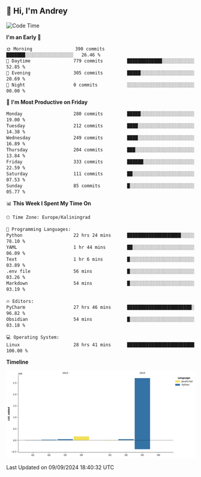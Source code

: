## 👋 Hi, I'm Andrey

<!--START_SECTION:waka-->
![Code Time](http://img.shields.io/badge/Code%20Time-419%20hrs%2043%20mins-blue)

**I'm an Early 🐤** 

```text
🌞 Morning                390 commits         ███████░░░░░░░░░░░░░░░░░░   26.46 % 
🌆 Daytime                779 commits         █████████████░░░░░░░░░░░░   52.85 % 
🌃 Evening                305 commits         █████░░░░░░░░░░░░░░░░░░░░   20.69 % 
🌙 Night                  0 commits           ░░░░░░░░░░░░░░░░░░░░░░░░░   00.00 % 
```
📅 **I'm Most Productive on Friday** 

```text
Monday                   280 commits         █████░░░░░░░░░░░░░░░░░░░░   19.00 % 
Tuesday                  212 commits         ████░░░░░░░░░░░░░░░░░░░░░   14.38 % 
Wednesday                249 commits         ████░░░░░░░░░░░░░░░░░░░░░   16.89 % 
Thursday                 204 commits         ███░░░░░░░░░░░░░░░░░░░░░░   13.84 % 
Friday                   333 commits         ██████░░░░░░░░░░░░░░░░░░░   22.59 % 
Saturday                 111 commits         ██░░░░░░░░░░░░░░░░░░░░░░░   07.53 % 
Sunday                   85 commits          █░░░░░░░░░░░░░░░░░░░░░░░░   05.77 % 
```


📊 **This Week I Spent My Time On** 

```text
🕑︎ Time Zone: Europe/Kaliningrad

💬 Programming Languages: 
Python                   22 hrs 24 mins      ████████████████████░░░░░   78.10 % 
YAML                     1 hr 44 mins        ██░░░░░░░░░░░░░░░░░░░░░░░   06.09 % 
Text                     1 hr 6 mins         █░░░░░░░░░░░░░░░░░░░░░░░░   03.89 % 
.env file                56 mins             █░░░░░░░░░░░░░░░░░░░░░░░░   03.26 % 
Markdown                 54 mins             █░░░░░░░░░░░░░░░░░░░░░░░░   03.19 % 

🔥 Editors: 
PyCharm                  27 hrs 46 mins      ████████████████████████░   96.82 % 
Obsidian                 54 mins             █░░░░░░░░░░░░░░░░░░░░░░░░   03.18 % 

💻 Operating System: 
Linux                    28 hrs 41 mins      █████████████████████████   100.00 % 
```

**Timeline**

![Lines of Code chart](https://raw.githubusercontent.com/Mist3s/Mist3s/main/assets/bar_graph.png)


 Last Updated on 09/09/2024 18:40:32 UTC
<!--END_SECTION:waka-->

